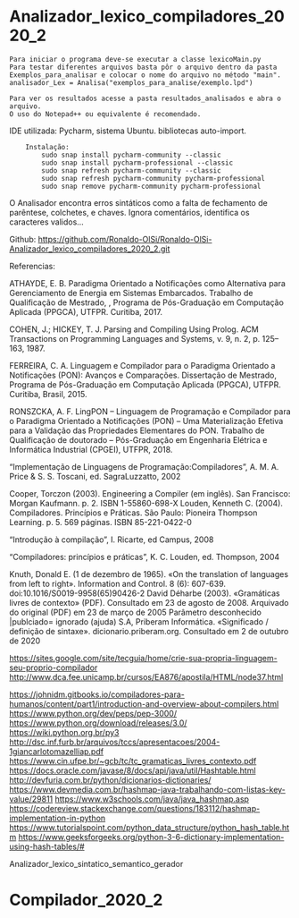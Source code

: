 # Analizador_lexico_compiladores_2020_2

    Para iniciar o programa deve-se executar a classe lexicoMain.py
	Para testar diferentes arquivos basta pôr o arquivo dentro da pasta
    Exemplos_para_analisar e colocar o nome do arquivo no método "main".
    analisador_Lex = Analisa("exemplos_para_analise/exemplo.lpd")

    Para ver os resultados acesse a pasta resultados_analisados e abra o arquivo.
    O uso do Notepad++ ou equivalente é recomendado.

IDE utilizada:
    Pycharm, sistema Ubuntu.
    bibliotecas auto-import.
	
		Instalação:
			sudo snap install pycharm-community --classic
			sudo snap install pycharm-professional --classic
			sudo snap refresh pycharm-community --classic
			sudo snap refresh pycharm-community pycharm-professional
			sudo snap remove pycharm-community pycharm-professional
			
O Analisador encontra erros sintáticos como a falta de fechamento de parêntese, colchetes,
e chaves. Ignora comentários, identifica os caracteres validos...  
		
Github:
    https://github.com/Ronaldo-OlSi/Ronaldo-OlSi-Analizador_lexico_compiladores_2020_2.git


Referencias:

ATHAYDE, E. B. Paradigma Orientado a Notificações como Alternativa para
Gerenciamento de Energia em Sistemas Embarcados. Trabalho de Qualificação
de Mestrado, , Programa de Pós-Graduação em Computação Aplicada (PPGCA),
UTFPR. Curitiba, 2017.

COHEN, J.; HICKEY, T. J. Parsing and Compiling Using Prolog. ACM Transactions
on Programming Languages and Systems, v. 9, n. 2, p. 125–163, 1987.

FERREIRA, C. A. Linguagem e Compilador para o Paradigma Orientado a
Notificações (PON): Avanços e Comparações. Dissertação de Mestrado, Programa de Pós-Graduação em Computação Aplicada (PPGCA), UTFPR. Curitiba, Brasil,
2015.

RONSZCKA, A. F. LingPON – Linguagem de Programação e Compilador para o
Paradigma Orientado a Notificações (PON) – Uma Materialização Efetiva para a
Validação das Propriedades Elementares do PON. Trabalho de Qualificação de doutorado – Pós-Graduação em Engenharia Elétrica e Informática Industrial (CPGEI),
UTFPR, 2018.


“Implementação de Linguagens de Programação:Compiladores”, A. M. A. Price & S. S. Toscani, ed. SagraLuzzatto, 2002

Cooper, Torczon (2003). Engineering a Compiler (em inglês). San Francisco: Morgan Kaufmann. p. 2. ISBN 1-55860-698-X
Louden, Kenneth C. (2004). Compiladores. Princípios e Práticas. São Paulo: Pioneira Thompson Learning. p. 5. 569 páginas. ISBN 85-221-0422-0

“Introdução à compilação”, I. Ricarte, ed Campus, 2008

“Compiladores: princípios e práticas”, K. C. Louden, ed.
Thompson, 2004

Knuth, Donald E. (1 de dezembro de 1965). «On the translation of languages from left to right». Information and Control. 8 (6): 607-639. doi:10.1016/S0019-9958(65)90426-2
David Déharbe (2003). «Gramáticas livres de contexto» (PDF). Consultado em 23 de agosto de 2008. Arquivado do original (PDF) em 23 de março de 2005 Parâmetro desconhecido |publciado= ignorado (ajuda)
S.A, Priberam Informática. «Significado / definição de sintaxe». dicionario.priberam.org. Consultado em 2 de outubro de 2020


https://sites.google.com/site/tecguia/home/crie-sua-propria-linguagem-seu-proprio-compilador
http://www.dca.fee.unicamp.br/cursos/EA876/apostila/HTML/node37.html

https://johnidm.gitbooks.io/compiladores-para-humanos/content/part1/introduction-and-overview-about-compilers.html
https://www.python.org/dev/peps/pep-3000/
https://www.python.org/download/releases/3.0/
https://wiki.python.org.br/py3
http://dsc.inf.furb.br/arquivos/tccs/apresentacoes/2004-1giancarlotomazelliap.pdf
https://www.cin.ufpe.br/~gcb/tc/tc_gramaticas_livres_contexto.pdf
https://docs.oracle.com/javase/8/docs/api/java/util/Hashtable.html
http://devfuria.com.br/python/dicionarios-dictionaries/
https://www.devmedia.com.br/hashmap-java-trabalhando-com-listas-key-value/29811
https://www.w3schools.com/java/java_hashmap.asp
https://codereview.stackexchange.com/questions/183112/hashmap-implementation-in-python
https://www.tutorialspoint.com/python_data_structure/python_hash_table.htm
https://www.geeksforgeeks.org/python-3-6-dictionary-implementation-using-hash-tables/# 

Analizador_lexico_sintatico_semantico_gerador
# Compilador_2020_2
